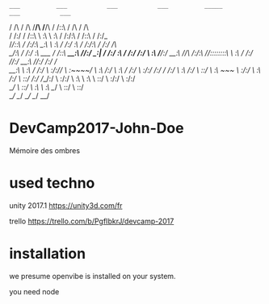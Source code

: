     ___          ___           ___           ___          _____          ___           ___     
   /  /\        /  /\         /__/\         /__/\        /  /::\        /  /\         /  /\    
  /  /:/       /  /::\        \  \:\        \  \:\      /  /:/\:\      /  /::\       /  /:/_   
 /__/::\      /  /:/\:\        \__\:\        \  \:\    /  /:/  \:\    /  /:/\:\     /  /:/ /\  
 \__\/\:\    /  /:/  \:\   ___ /  /::\   _____\__\:\  /__/:/ \__\:|  /  /:/  \:\   /  /:/ /:/_ 
    \  \:\  /__/:/ \__\:\ /__/\  /:/\:\ /__/::::::::\ \  \:\ /  /:/ /__/:/ \__\:\ /__/:/ /:/ /\
     \__\:\ \  \:\ /  /:/ \  \:\/:/__\/ \  \:\~~\~~\/  \  \:\  /:/  \  \:\ /  /:/ \  \:\/:/ /:/
     /  /:/  \  \:\  /:/   \  \::/       \  \:\  ~~~    \  \:\/:/    \  \:\  /:/   \  \::/ /:/ 
    /__/:/    \  \:\/:/     \  \:\        \  \:\         \  \::/      \  \:\/:/     \  \:\/:/  
    \__\/      \  \::/       \  \:\        \  \:\         \__\/        \  \::/       \  \::/   
                \__\/         \__\/         \__\/                       \__\/         \__\/    
                                                                      
# DevCamp2017-John-Doe
Mémoire des ombres

# used techno

unity 2017.1
https://unity3d.com/fr

trello
https://trello.com/b/PgfIbkrJ/devcamp-2017

# installation

we presume openvibe is installed on your system.

you need node
